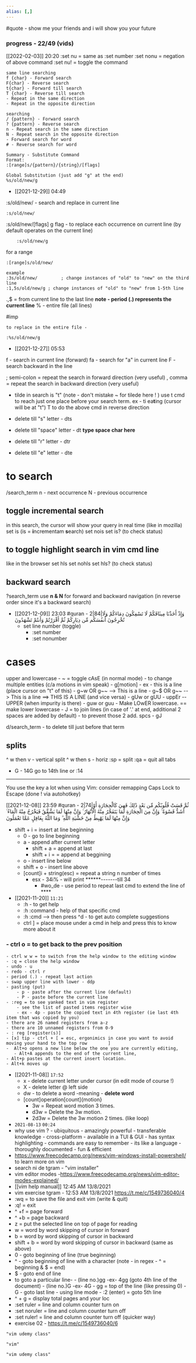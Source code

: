 ```yaml
---
alias: [,]
---
```

#quote - show me your friends and i will show you your future

### progress - 22/49 (vids)

[[2022-02-03]] 20:20
:set nu = same as :set number
:set nonu = negation of above command
:set nu! = toggle the command
```
same line searching
f {char} - Forward search
F{char} - Reverse search
t{char} - Forward till search
T {char} - Reverse till search
- Repeat in the same direction
- Repeat in the opposite direction

searching
/ {pattern} - Forward search
? {pattern} - Reverse search
n - Repeat search in the same direction
N - Repeat search in the opposite direction
- Forward search for word
# - Reverse search for word

Summary - Substitute Command
Format:
:[range]s/{pattern}/{string}/[flags]

Global Substitution (just add "g" at the end)
%s/old/new/g

```

- [[2021-12-29]] 04:49

:s/old/new/ - search and replace in current line
```
:s/old/new/
```

:s/old/new/[flags]
	g flag - to replace each occurrence on current line (by default operates on the current line)
```
	:s/old/new/g
```

for a range
```
:[range]s/old/new/

example
:3s/old/new/         ; change instances of "old" to "new" on the third line
:1,5s/old/new/g ; change instances of "old" to "new" from 1-5th line
```

.,$ = from current line to the last line
**note - period (.) represents the current line**
% - entire file (all lines)

#imp 
```
to replace in the entire file -

:%s/old/new/g
```

- [[2021-12-27]] 05:53

f - search in current line (forward)
	fa - search for "a" in current line
F - search backward in the line

; semi-colon = repeat the search in forward direction (very useful)
, comma = repeat the search in backward direction (very useful)

- tilde in search is "t" (note - don't mistake ~ for tilede here ! )
	use t cmd to reach just one place before your search term. ex -
		ti
			ea**t**ing (cursor will be at "t")
		T
			to do the above cmd in reverse direction

- delete till "s" letter - dts
- delete till "space" letter - dt **type space char here**
- delete till "r" letter - dtr
- delete till "e" letter - dte

# to search
/search_term
n - next occurrence
N - previous occurrence

## toggle **incremental search**
in this search, the cursor will show your query in real time (like in mozilla)
	set is (is = **i**ncrementam **s**earch)
	set nois
	set is? (to check status)
## to toggle **highlight search** in vim cmd line
like in the browser	
	set hls
	set nohls
	set hls? (to check status)

## backward search
?search_term
	use **n & N** for forward and backward navigation (in reverse order since it's a backward search)
  
- [[2021-12-09]] 23:03 #quran -  2|84|وَإِذْ أَخَذْنَا مِيثَاقَكُمْ لَا تَسْفِكُونَ دِمَاءَكُمْ وَلَا تُخْرِجُونَ أَنفُسَكُم مِّن دِيَارِكُمْ ثُمَّ أَقْرَرْتُمْ وَأَنتُمْ تَشْهَدُونَ
	- set line number (toggle)
		- :set number
		- :set nonumber
# cases
 upper and lowercase
	 - ~ = toggle cAsE (in normal mode)
		 - to change multiple entities (c/a motions in vim speak)
			 - g[motion]
			 - ex - this is a line (place cursor on "t" of this)
			 - g~w OR g~~ -->       This is a line
			 - g~$ OR g~~ -->        This is a line ==> THIS IS A LINE (and vice versa)
	- gUw or gUU -                          uppEr -- UPPER (when impurity is there)
	- guw or guu -                            Make LOwER lowercase. == make lower lowercase
	- J = to join lines (in case of '.' at end, additional 2 spaces are added by default)
		- to prevent those 2 add. spcs - gJ

d/search_term - to delete till just before that term
## splits
^ w  then v - vertical split
^ w  then s - horiz
:sp = split
:qa = quit all tabs

- G - 14G go to 14th line or :14

---------------
You use the <ESC> key a lot when using Vim: consider remapping Caps Lock to Escape (done ! via autohotkey)

[[2021-12-08]] 23:59 #quran - 2|74|ثُمَّ قَسَتْ قُلُوبُكُم مِّن بَعْدِ ذَٰلِكَ فَهِيَ كَالْحِجَارَةِ أَوْ أَشَدُّ قَسْوَةً ۚ وَإِنَّ مِنَ الْحِجَارَةِ لَمَا يَتَفَجَّرُ مِنْهُ الْأَنْهَارُ ۚ وَإِنَّ مِنْهَا لَمَا يَشَّقَّقُ فَيَخْرُجُ مِنْهُ الْمَاءُ ۚ وَإِنَّ مِنْهَا لَمَا يَهْبِطُ مِنْ خَشْيَةِ اللَّهِ ۗ وَمَا اللَّهُ بِغَافِلٍ عَمَّا تَعْمَلُونَ
- shift + i = insert at line beginning
	- 0 - go to line beginning
	- a - append after current letter
		- shift + a = append at last
		- shift + i = = append at beggining
	- o - insert line below
	- shift + o - insert line above
	- [count]i + string(esc) = repeat a string n number of times
		- esx - 34i% - will print ******-------till 34
			- #wo_de - use period to repeat last cmd to extend the line of ****
- [[2021-11-20]] `11:21`
	- :h - to get help
	- :h :command - help of that specific cmd
	- :h :cmd --> then press ^d - to get auto complete suggestions
	- ctrl ] = place mouse under a cmd in help and press this to know more about it
### - ctrl o = to get back to the prev position
	- ctrl w w = to switch from the help window to the editing window
	- :q = close the help window
	- undo - u
	- redo - ctrl r
	- period (.) - repeat last action
	- swap upper line with lower - ddp
	- pasting (put)
		- p - paste after the current line (default)
		- P - paste before the current line
	- :reg = to see yanked text in vim register
		- see the list of pasted items register wise
		- ex - 4p - paste the copied text in 4th register (ie last 4th item that was copied by you)
	- there are 26 named registers from a-z
	- there are 10 unnamed registers from 0-9
	- : reg [register(s)]
	- [x] tip - ctrl + [ = esc, ergonimics in case you want to avoid moving your hand to the top row        ]
	-  Alt+o opens a new line below the one you are currently editing,
       - Alt+A appends to the end of the current line,
	- Alt+p pastes at the current insert location.
	- Alt+k moves up
- [[2021-11-08]]  `17:52`
	- x - delete current letter under cursor (in edit mode of course !)
	- X - delete letter @ left side
	- dw - to delete a word
		-meaning - **delete word**
	- [count]operation[count]{motion}
		- 3w = Repeat word motion 3 times.
		- d3w = Delete the 3w motion.
		- 2d3w = Delete the 3w motion 2 times. (like loop)
- `2021-08-13`  `00:24`
- why use vim ?
		- ubiquitous
		- amazingly powerful
		- transferable knowledge
		- cross-platform
		- available in a TUI & GUI
		- has syntax highlighting
		- commands are easy to remember
		- its like a language
		- thoroughly documented
		- fun & efficient
- https://www.freecodecamp.org/news/vim-windows-install-powershell/ to learn more on vim
- search ni de tgram - "vim installer"
- vim editor modes  -https://www.freecodecamp.org/news/vim-editor-modes-explained/
- [[vim help manual]] 12:45 AM 13/8/2021
- vim exercise tgram - 12:53 AM 13/8/2021 https://t.me/c/1549736040/4
- :wq<enter> = to save the file and exit vim (write & quit)
- :q!<enter> = exit
- ^ +f = page forward
- ^ +b = page backward
- z <enter> = put the selected line on top of page for reading
- w = word by word skipping of cursor in forward
- b = word by word skipping of cursor in backward
- shift + b = word by word skipping of cursor in backward (same as above)
- 0 - goto beginning of line (true beginning)	
- ^ - goto beginning of line with a character (note - in regex - ^ = beginning & $ = end)
- $ - goto end of line
- to goto a particular line-
		- (line no.)gg -ex- 4gg (goto 4th line of the document)
		- (line no.)G -ex- 4G
		- gg = top of the line (like pressing 0)
		- G - goto last line
		- using line mode - :2 (enter) = goto 5th line
- ^ + g = display total pages and your loc
- :set ruler =  line and column counter turn on
- :set noruler =  line and column counter turn off
- :set ruler!  =  line and column counter turn off (quicker way)
- exercise 02 - https://t.me/c/1549736040/6
	
```query
"vim udemy class"
```
```query
"vim"
```
```query 2021-12-02 17:54
"vim udemy class"
```